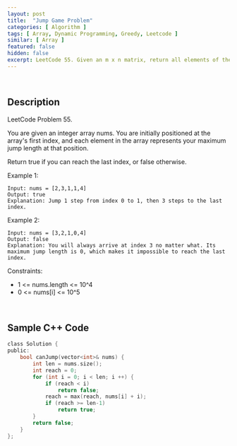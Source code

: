 ```yaml
---
layout: post
title:  "Jump Game Problem"
categories: [ Algorithm ]
tags: [ Array, Dynamic Programming, Greedy, Leetcode ]
similar: [ Array ]
featured: false
hidden: false
excerpt: LeetCode 55. Given an m x n matrix, return all elements of the matrix in spiral order. 
---
```


<br />

## Description

LeetCode Problem 55. 

You are given an integer array nums. You are initially positioned at the array's first index, and each element in the array represents your maximum jump length at that position.

Return true if you can reach the last index, or false otherwise.

 

Example 1:
```
Input: nums = [2,3,1,1,4]
Output: true
Explanation: Jump 1 step from index 0 to 1, then 3 steps to the last index.
```

Example 2:
```
Input: nums = [3,2,1,0,4]
Output: false
Explanation: You will always arrive at index 3 no matter what. Its maximum jump length is 0, which makes it impossible to reach the last index.
```

Constraints:

* 1 <= nums.length <= 10^4
* 0 <= nums[i] <= 10^5



<br />

## Sample C++ Code


```c
class Solution {
public:
    bool canJump(vector<int>& nums) {
        int len = nums.size();
        int reach = 0;
        for (int i = 0; i < len; i ++) {
            if (reach < i)
                return false;
            reach = max(reach, nums[i] + i);
            if (reach >= len-1)
                return true;
        }
        return false;
    }
};
```
